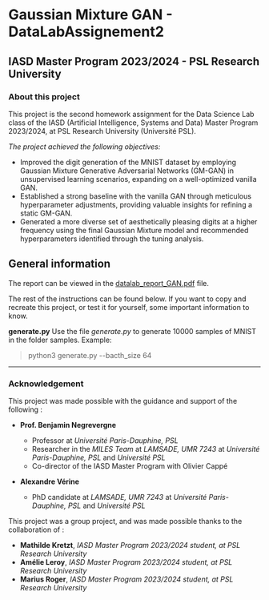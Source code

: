 # Gaussian Mixture GAN - DataLabAssignement2

## IASD Master Program 2023/2024 - PSL Research University

### About this project

This project is the second homework assignment for the Data Science Lab class of the IASD (Artificial Intelligence, Systems and Data) Master Program 2023/2024, at PSL Research University (Université PSL).

*The project achieved the following objectives:*
- Improved the digit generation of the MNIST dataset by employing Gaussian Mixture Generative Adversarial Networks (GM-GAN) in unsupervised learning scenarios, expanding on a well-optimized vanilla GAN.
- Established a strong baseline with the vanilla GAN through meticulous hyperparameter adjustments, providing valuable insights for refining a static GM-GAN.
- Generated a more diverse set of aesthetically pleasing digits at a higher frequency using the final Gaussian Mixture model and recommended hyperparameters identified through the tuning analysis.

## General information

The report can be viewed in the [datalab_report_GAN.pdf](datalab_report_GAN.pdf) file. 

The rest of the instructions can be found below. If you want to copy and recreate this project, or test it for yourself, some important information to know.

**generate.py**
Use the file *generate.py* to generate 10000 samples of MNIST in the folder samples. 
Example:
  > python3 generate.py --bacth_size 64

---

### Acknowledgement

This project was made possible with the guidance and support of the following :

- **Prof. Benjamin Negrevergne**
  - Professor at *Université Paris-Dauphine, PSL*
  - Researcher in the *MILES Team* at *LAMSADE, UMR 7243* at *Université Paris-Dauphine, PSL* and *Université PSL*
  - Co-director of the IASD Master Program with Olivier Cappé

- **Alexandre Vérine**
  - PhD candidate at *LAMSADE, UMR 7243* at *Université Paris-Dauphine, PSL* and *Université PSL*
 
This project was a group project, and was made possible thanks to the collaboration of :

- **Mathilde Kretzt**, *IASD Master Program 2023/2024 student, at PSL Research University*
- **Amélie Leroy**, *IASD Master Program 2023/2024 student, at PSL Research University*
- **Marius Roger**, *IASD Master Program 2023/2024 student, at PSL Research University*
